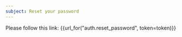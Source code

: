 ```yaml
---
subject: Reset your password
---
```

Please follow this link: {{url_for("auth.reset_password", token=token)}}
